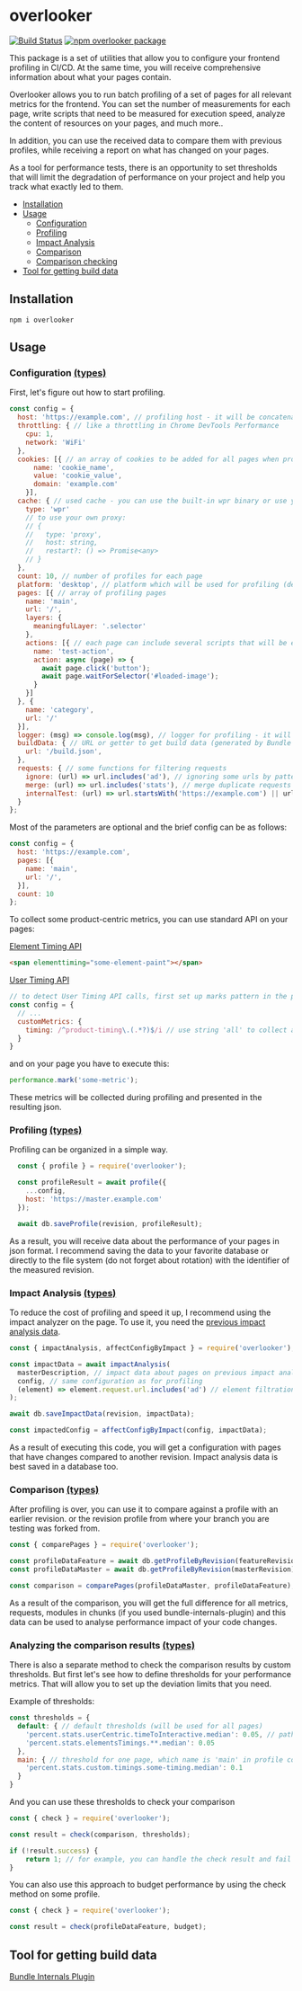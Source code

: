# overlooker

[![Build Status](https://travis-ci.com/overlookerjs/overlooker.svg?branch=master)](https://travis-ci.com/overlookerjs/overlooker) [![npm overlooker package](https://img.shields.io/npm/v/overlooker)](https://www.npmjs.com/package/overlooker)


This package is a set of utilities that allow you to configure your frontend profiling in CI/CD.
At the same time, you will receive comprehensive information about what your pages contain.

Overlooker allows you to run batch profiling of a set of pages for all relevant metrics for the frontend. 
You can set the number of measurements for each page, 
write scripts that need to be measured for execution speed, 
analyze the content of resources on your pages, and much more..

In addition, you can use the received data to compare them with previous profiles, 
while receiving a report on what has changed on your pages.

As a tool for performance tests, there is an opportunity to set thresholds 
that will limit the degradation of performance on your project and help you track what exactly led to them.

* [Installation](#installation)
* [Usage](#usage)
  * [Configuration](#configuration-types)
  * [Profiling](#profiling-types)
  * [Impact Analysis](#impact-analysis-types)
  * [Comparison](#comparison-types)
  * [Comparison checking](#comparison-checking-types)
* [Tool for getting build data](#tool-for-getting-build-data)
  
## Installation
```
npm i overlooker
```
## Usage

### Configuration [(types)](https://github.com/overlookerjs/overlooker/blob/master/src/types.d.ts#L321)
First, let's figure out how to start profiling.
```js
const config = {
  host: 'https://example.com', // profiling host - it will be concatenated for urls of all pages
  throttling: { // like a throttling in Chrome DevTools Performance
    cpu: 1,
    network: 'WiFi'
  },
  cookies: [{ // an array of cookies to be added for all pages when profiling
      name: 'cookie_name',
      value: 'cookie_value',
      domain: 'example.com'
    }],
  cache: { // used cache - you can use the built-in wpr binary or use your own proxy
    type: 'wpr'
    // to use your own proxy:
    // {
    //   type: 'proxy',
    //   host: string,
    //   restart?: () => Promise<any>
    // }
  },
  count: 10, // number of profiles for each page
  platform: 'desktop', // platform which will be used for profiling (desktop|mobile)
  pages: [{ // array of profiling pages
    name: 'main',
    url: '/',
    layers: {
      meaningfulLayer: '.selector'
    },
    actions: [{ // each page can include several scripts that will be executed after the page is loaded
      name: 'test-action',
      action: async (page) => {
        await page.click('button');
        await page.waitForSelector('#loaded-image');
      }
    }]
  }, {
    name: 'category',
    url: '/'
  }],
  logger: (msg) => console.log(msg), // logger for profiling - it will receive messages during the profiling process
  buildData: { // URL or getter to get build data (generated by Bundle Internals Plugin) to assemble complete profiling data
    url: '/build.json',
  },
  requests: { // some functions for filtering requests
    ignore: (url) => url.includes('ad'), // ignoring some urls by pattern
    merge: (url) => url.includes('stats'), // merge duplicate requests
    internalTest: (url) => url.startsWith('https://example.com') || url.startsWith('https://example.io'), // pattern for detecting internal resources
  }
};
```

Most of the parameters are optional and the brief config can be as follows:
```js
const config = {
  host: 'https://example.com',
  pages: [{
    name: 'main',
    url: '/',
  }],
  count: 10
};
```

To collect some product-centric metrics, you can use standard API on your pages:

[Element Timing API](https://wicg.github.io/element-timing/)
```html
<span elementtiming="some-element-paint"></span>
```
[User Timing API](https://developer.mozilla.org/en-US/docs/Web/API/User_Timing_API) 
```js
// to detect User Timing API calls, first set up marks pattern in the profiling configuration
const config = {
  // ...
  customMetrics: {
    timing: /^product-timing\.(.*?)$/i // use string 'all' to collect all timings
  }
}
```
and on your page you have to execute this:
```js
performance.mark('some-metric');
```


These metrics will be collected during profiling and presented in the resulting json.

### Profiling [(types)](https://github.com/overlookerjs/overlooker/blob/master/src/types.d.ts#L2)
Profiling can be organized in a simple way.
```js
  const { profile } = require('overlooker');

  const profileResult = await profile({
    ...config,
    host: 'https://master.example.com'
  });

  await db.saveProfile(revision, profileResult);
```
As a result, you will receive data about the performance of your pages in json format.
I recommend saving the data to your favorite database or directly to the file system (do not forget about rotation) with the identifier of the measured revision.

### Impact Analysis [(types)](https://github.com/overlookerjs/overlooker/blob/master/src/types.d.ts#L415)
To reduce the cost of profiling and speed it up, I recommend using the impact analyzer on the page.
To use it, you need the [previous impact analysis data](https://github.com/overlookerjs/overlooker/blob/master/src/types.d.ts#L406).
```js
const { impactAnalysis, affectConfigByImpact } = require('overlooker');

const impactData = await impactAnalysis(
  masterDescription, // impact data about pages on previous impact analysis
  config, // same configuration as for profiling 
  (element) => element.request.url.includes('ad') // element filtration for collecting stable impact data (for example, you can filter dynamic ad urls) 
);

await db.saveImpactData(revision, impactData);

const impactedConfig = affectConfigByImpact(config, impactData);

```
As a result of executing this code, you will get a configuration with pages that have changes compared to another revision.
Impact analysis data is best saved in a database too.


### Comparison [(types)](https://github.com/overlookerjs/overlooker/blob/master/src/types.d.ts#L224)
After profiling is over, you can use it to compare against a profile with an earlier revision.
or the revision profile from where your branch you are testing was forked from.
```js
const { comparePages } = require('overlooker');

const profileDataFeature = await db.getProfileByRevision(featureRevision);
const profileDataMaster = await db.getProfileByRevision(masterRevision);

const comparison = comparePages(profileDataMaster, profileDataFeature);
```
As a result of the comparison, you will get the full difference for all metrics,
requests, modules in chunks (if you used bundle-internals-plugin) and this data 
can be used to analyse performance impact of your code changes.

### Analyzing the comparison results  [(types)](https://github.com/overlookerjs/overlooker/blob/master/src/types.d.ts#L283)
There is also a separate method to check the comparison results by custom thresholds. 
But first let's see how to define thresholds for your performance metrics.
That will allow you to set up the deviation limits that you need.

Example of thresholds:
```js
const thresholds = {
  default: { // default thresholds (will be used for all pages)
    'percent.stats.userCentric.timeToInteractive.median': 0.05, // path for value in comparison object and limit for deviation
    'percent.stats.elementsTimings.**.median': 0.05
  },
  main: { // threshold for one page, which name is 'main' in profile configuration
    'percent.stats.custom.timings.some-timing.median': 0.1
  }
}
```

And you can use these thresholds to check your comparison
```js
const { check } = require('overlooker');

const result = check(comparison, thresholds);

if (!result.success) {
    return 1; // for example, you can handle the check result and fail the build
}
```

You can also use this approach to budget performance by using the check method
on some profile.
```js
const { check } = require('overlooker');

const result = check(profileDataFeature, budget);
```

## Tool for getting build data
[Bundle Internals Plugin](https://github.com/smelukov/bundle-internals)
